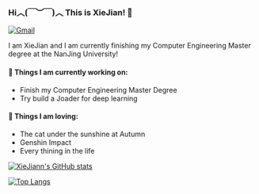 ### Hi︿(￣︶￣)︿ This is XieJian! 👋  
[![Gmail](https://img.shields.io/badge/-Gmail-c14438?style=flat&logo=Gmail&logoColor=white)](mailto:jianxie0@gmail.com)

I am XieJian and I am currently finishing my Computer Engineering Master degree at the NanJing University!  

#### 🌱 Things I am currently working on: 
- Finish my Computer Engineering Master Degree  
- Try build a Joader for deep learning
#### 🥤 Things I am loving:
- The cat under the sunshine at Autumn
- Genshin Impact
- Every thining in the life



[![XieJiann's GitHub stats](https://github-readme-stats.vercel.app/api?username=XieJiann&count_private=true)](https://github.com/anuraghazra/github-readme-stats)

[![Top Langs](https://github-readme-stats.vercel.app/api/top-langs/?username=xiejiann&hide=html,CSS&layout=compact)](https://github.com/anuraghazra/github-readme-stats)





